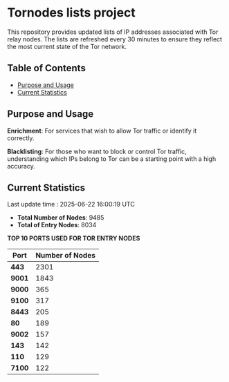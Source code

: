 # Tornodes lists project

This repository provides updated lists of IP addresses associated with Tor relay nodes. The lists are refreshed every 30 minutes to ensure they reflect the most current state of the Tor network.

## Table of Contents

- [Purpose and Usage](#purpose-and-usage)
- [Current Statistics](#current-statistics)


## Purpose and Usage

**Enrichment**: For services that wish to allow Tor traffic or identify it correctly.

**Blacklisting**: For those who want to block or control Tor traffic, understanding which IPs belong to Tor can be a starting point with a high accuracy.

## Current Statistics

Last update time : 2025-06-22 16:00:19 UTC

- **Total Number of Nodes**: 9485
- **Total of Entry Nodes**: 8034

**TOP 10 PORTS USED FOR TOR ENTRY NODES**

| **Port** | **Number of Nodes** |
|------|-----------------|
| **443**   | 2301  |
| **9001**   | 1843  |
| **9000**   | 365  |
| **9100**   | 317  |
| **8443**   | 205  |
| **80**   | 189  |
| **9002**   | 157  |
| **143**   | 142  |
| **110**   | 129  |
| **7100**   | 122  |

